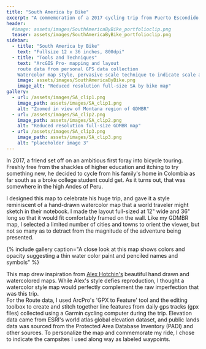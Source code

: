 ```yaml
---
title: "South America by Bike"
excerpt: "A commemoration of a 2017 cycling trip from Puerto Escondido, Colombia to Peru. Watercolors"
header:
  #image: assets/images/SouthAmericaByBike_portfolioclip.png
  teaser: assets/images/SouthAmericaByBike_portfolioclip.png
sidebar:
  - title: "South America by Bike"
    text: "Fullsize 12 x 36 inches, 800dpi"
  - title: "Tools and Techniques"
    text: "ArcGIS Pro- mapping and layout
    route data from personal GPS data collection
    Watercolor map style, pervasive scale technique to indicate scale across the map"
    image: assets/images/SouthAmericaByBike.png
    image_alt: "Reduced resolution full-size SA by bike map"
gallery:
  - url: /assets/images/SA_clip1.png
    image_path: assets/images/SA_clip1.png
    alt: "Zoomed in view of Montana region of GDMBR"
  - url: /assets/images/SA_clip2.png
    image_path: assets/images/SA_clip2.png
    alt: "Reduced resolution full-size GDMBR map"
  - url: /assets/images/SA_clip3.png
    image_path: assets/images/SA_clip3.png
    alt: "placeholder image 3"
---
```


In 2017, a friend set off on an ambitious first foray into bicycle touring. Freshly free from the shackles of higher education and itching to try something new, he decided to cycle from his family's home in Colombia as far south as a broke college student could get. As it turns out, that was somewhere in the high Andes of Peru.  

I designed this map to celebrate his huge trip, and gave it a style reminiscent of a hand-drawn watercolor map that a world traveler might sketch in their notebook. I made the layout full-sized at 12" wide and 36" long so that it would fit comfortably framed on the wall. Like my GDMBR map, I selected a limited number of cities and towns to orient the viewer, but not so many as to detract from the magnitude of the adventure being presented.  



{% include gallery caption="A close look at this map shows colors and opacity suggesting a thin water color paint and penciled names and symbols" %}

This map drew inspiration from <a href="https://alexhotchin.com/">Alex Hotchin's</a> beautiful hand drawn and watercolored maps. While Alex's style defies reproduction, I thought a watercolor style map would perfectly complement the raw imperfection that was this trip.  
For the Route data, I used ArcPro's 'GPX to Feature' tool and the editing toolbox to create and stitch together line features from daily gps tracks (gpx files) collected using a Garmin cycling computer during the trip. 
Elevation data came from ESRI's world atlas global elevation dataset, and public lands data was sourced from the Protected Area Database Inventory (PADI) and other sources.
To personalize the map and commemorate my ride, I chose to indicate the campsites I used along way as labeled waypoints. 

